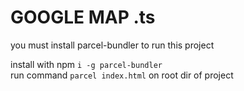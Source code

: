 # GOOGLE MAP .ts

you must install parcel-bundler to run this project

install with npm `i -g parcel-bundler`  
run command `parcel index.html`
on root dir of project

#
